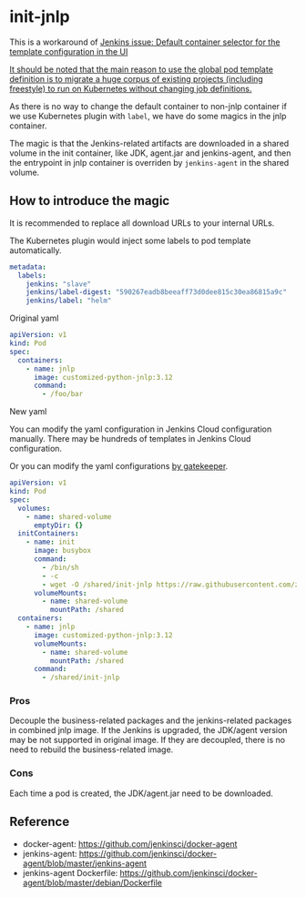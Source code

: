 # init-jnlp

This is a workaround of [Jenkins issue: Default container selector for the template configuration in the UI](https://issues.jenkins.io/browse/JENKINS-64778)

[It should be noted that the main reason to use the global pod template definition is to migrate a huge corpus of existing projects (including freestyle) to run on Kubernetes without changing job definitions.](https://plugins.jenkins.io/kubernetes/#plugin-content-using-a-label)

As there is no way to change the default container to non-jnlp container if we
use Kubernetes plugin with `label`, we have do some magics in the jnlp
container.

The magic is that the Jenkins-related artifacts are downloaded in a shared
volume in the init container, like JDK, agent.jar and jenkins-agent, and then the
entrypoint in jnlp container is overriden by `jenkins-agent` in the shared
volume.

## How to introduce the magic

It is recommended to replace all download URLs to your internal URLs.

The Kubernetes plugin would inject some labels to pod template automatically.

```yaml
metadata:
  labels:
    jenkins: "slave"
    jenkins/label-digest: "590267eadb8beeaff73d0dee815c30ea86815a9c"
    jenkins/label: "helm"
```

Original yaml

```yaml
apiVersion: v1
kind: Pod
spec:
  containers:
    - name: jnlp
      image: customized-python-jnlp:3.12
      command:
        - /foo/bar
```

New yaml

You can modify the yaml configuration in Jenkins Cloud configuration manually.
There may be hundreds of templates in Jenkins Cloud configuration.

Or you can modify the yaml configurations [by gatekeeper](./gatekeeper/).

```yaml
apiVersion: v1
kind: Pod
spec:
  volumes:
    - name: shared-volume
      emptyDir: {}
  initContainers:
    - name: init
      image: busybox
      command:
        - /bin/sh
        - -c
        - wget -O /shared/init-jnlp https://raw.githubusercontent.com/zhan9san/init-jnlp/main/init-jnlp
      volumeMounts:
        - name: shared-volume
          mountPath: /shared
  containers:
    - name: jnlp
      image: customized-python-jnlp:3.12
      volumeMounts:
        - name: shared-volume
          mountPath: /shared
      command:
        - /shared/init-jnlp
```

### Pros

Decouple the business-related packages and the jenkins-related packages in
combined jnlp image.
If the Jenkins is upgraded, the JDK/agent version may be not supported in
original image. If they are decoupled, there is no need to rebuild the
business-related image.

### Cons

Each time a pod is created, the JDK/agent.jar need to be downloaded.

## Reference

* docker-agent: https://github.com/jenkinsci/docker-agent
* jenkins-agent: https://github.com/jenkinsci/docker-agent/blob/master/jenkins-agent
* jenkins-agent Dockerfile: https://github.com/jenkinsci/docker-agent/blob/master/debian/Dockerfile
